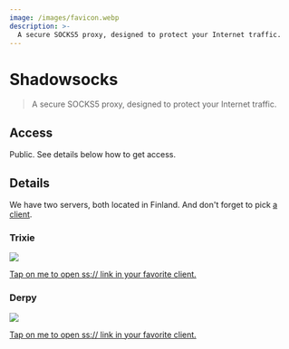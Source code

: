 ```yaml
---
image: /images/favicon.webp
description: >-
  A secure SOCKS5 proxy, designed to protect your Internet traffic.
---
```


# Shadowsocks

> A secure SOCKS5 proxy, designed to protect your Internet traffic.

## Access

Public. See details below how to get access.

## Details

We have two servers, both located in Finland. And don't forget to pick [a client](http://shadowsocks.org/en/download/clients.html).

### Trixie

![](/images/trixie-ss.webp)

[Tap on me to open ss:// link in your favorite client.](ss://YWVzLTI1Ni1jZmI6bHVsYW1vb25AdHJpeGllLjA5MjkxOC54eXo6ODM4OA==)

### Derpy

![](/images/derpy-ss.webp)

[Tap on me to open ss:// link in your favorite client.](ss://YWVzLTI1Ni1jZmI6bXVmZmluc0BkZXJweS4wOTI5MTgueHl6OjgzODg=)